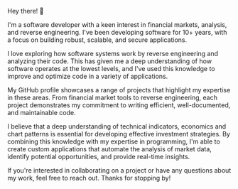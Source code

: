 Hey there! 👋

I'm a software developer with a keen interest in financial markets, analysis, and reverse engineering. I've been developing software for 10+ years, with a focus on building robust, scalable, and secure applications.

I love exploring how software systems work by reverse engineering and analyzing their code. This has given me a deep understanding of how software operates at the lowest levels, and I've used this knowledge to improve and optimize code in a variety of applications.

My GitHub profile showcases a range of projects that highlight my expertise in these areas. From financial market tools to reverse engineering, each project demonstrates my commitment to writing efficient, well-documented, and maintainable code.

I believe that a deep understanding of technical indicators, economics and chart patterns is essential for developing effective investment strategies. By combining this knowledge with my expertise in programming, I'm able to create custom applications that automate the analysis of market data, identify potential opportunities, and provide real-time insights.

If you're interested in collaborating on a project or have any questions about my work, feel free to reach out. Thanks for stopping by!
